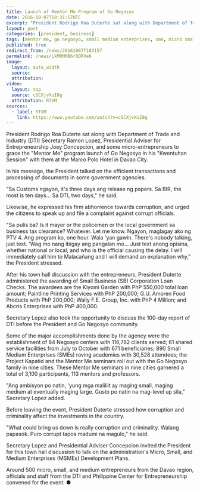 ```yaml
---
title: Launch of Mentor Me Program of Go Negosyo
date: 2016-10-07T18:31:57UTC
excerpt: "President Rodrigo Roa Duterte sat along with Department of Trade and Industry Secretary Ramon Lopez, Presidential Adviser for Entrepreneurship Joey Concepcion, to grace the 'Mentor Me' program launch of Go Negosyo at the Marco Polo Hotel in Davao City on 7 October 2016."
layout: post
categories: [president, business]
tags: [mentor me, go negosyo, small medium enterprises, sme, micro small medium enterprises, msme, dti]
published: true
redirect_from: /news/20161007T183157
permalink: /news/LkMRMMB6rOORVe6
image:
  layout: auto_width
  source: 
  attribution: 
video:
  layout: top
  source: cSCXjvXuI8g
  attribution: RTVM
sources:
  - label: RTVM
    link: https://www.youtube.com/watch?v=cSCXjvXuI8g
---
```


President Rodrigo Roa Duterte sat along with Department of Trade and Industry (DTI) Secretary Ramon Lopez, Presidential Adviser for Entrepreneurship Joey Concepcion, and some micro-entrepreneurs to grace the "Mentor Me" program launch of Go Negosyo in his "Kwentuhan Session" with them at the Marco Polo Hotel in Davao City.

In his message, the President talked on the efficient transactions and processing of documents in some government agencies.

"Sa Customs ngayon, it's three days ang release ng papers. Sa BIR, the most is ten days... Sa DTI, two days," he said.

Likewise, he expressed his firm abhorrence towards corruption, and urged the citizens to speak up and file a complaint against corrupt officials.

"Sa pulis ba? Is it mayor or the policemen or the local government sa business tax clearance? Whatever. Let me know. Ngayon, maglagay ako ng PTV 4. Ang program ko, one hour. Wala 'yan gawin. There's nobody talking, just text. 'Wag mo nang ibigay ang pangalan mo... Just text anong opisina, whether national or local, and who is the official causing the delay. I will immediately call him to Malacañang and I will demand an explanation why," the President stressed.

After his town hall discussion with the entrepreneurs, President Duterte administered the awarding of Small Business (SB) Corporation Loan Checks. The awardees are the Kiyomi Garden with PhP 550,000 total loan amount; Paintline Printing Services with PhP 200,000; G.U. Amoren Food Products with PhP 200,000; Wally F.E. Group, Inc. with PhP 4 Million; and Abcris Enterprises with PhP 400,000.

Secretary Lopez also took the opportunity to discuss the 100-day report of DTI before the President and Go Negosyo community.

Some of the major accomplishments done by the agency were the establishment of 84 Negosyo centers with 116,782 clients served; 61 shared service facilities from July to October with 671 beneficiaries; 890 Small Medium Enterprises (SMEs) roving academies with 30,528 attendees; the Project Kapatid and the Mentor Me seminars roll out with the Go Negosyo family in nine cities. These Mentor Me seminars in nine cities garnered a total of 3,100 participants, 113 mentors and professors.

"Ang ambisyon po natin, 'yung mga maliliit ay maging small, maging medium at eventually maging large. Gusto po natin na mag-level up sila," Secretary Lopez added.

Before leaving the event, President Duterte stressed how corruption and criminality affect the investments in the country.

"What could bring us down is really corruption and criminality. Walang papasok. Puro corrupt tapos madumi na magulo," he said.

Secretary Lopez and Presidential Adviser Concepcion invited the President for this town hall discussion to talk on the administration's Micro, Small, and Medium Enterprises (MSMEs) Development Plans.

Around 500 micro, small, and medium entrepreneurs from the Davao region, officials and staff from the DTI and Philippine Center for Entrepreneurship convened for the event.
&#x25cf;



